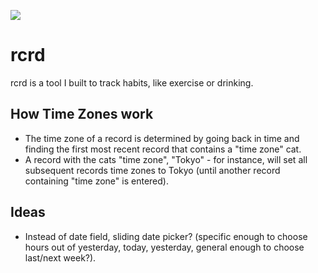 <a href="https://codeclimate.com/github/jeffcarp/rcrd"><img src="https://codeclimate.com/github/jeffcarp/rcrd.png" /></a>

# rcrd

rcrd is a tool I built to track habits, like exercise or drinking.

## How Time Zones work

- The time zone of a record is determined by going back in time and finding the first most recent record that contains a "time zone" cat.
- A record with the cats "time zone", "Tokyo" - for instance, will set all subsequent records time zones to Tokyo (until another record containing "time zone" is entered).

## Ideas

- Instead of date field, sliding date picker? (specific enough to choose hours out of yesterday, today, yesterday, general enough to choose last/next week?).
